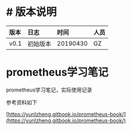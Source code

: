 # \# 版本说明

| 版本 | 日志 | 时间 | 人员 |
| :--- | :--- | :--- | :--- |
| v0.1 | 初始版本 | 20190430 | GZ |

# prometheus学习笔记

prometheus学习笔记，实际使用记录

参考资料如下

[https://yunlzheng.gitbook.io/prometheus-book/](https://yunlzheng.gitbook.io/prometheus-book/)

